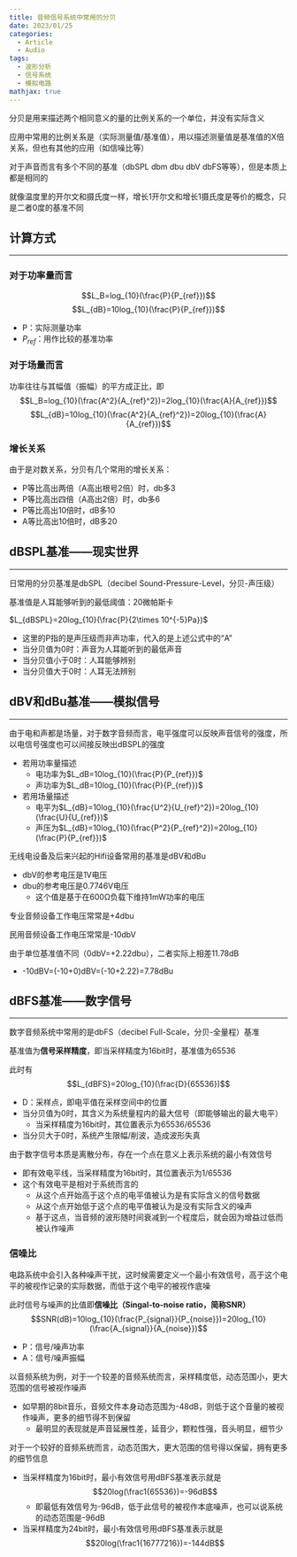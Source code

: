 ```yaml
---
title: 音频信号系统中常用的分贝
date: 2023/01/25
categories:
  - Article
  - Audio
tags: 
  - 波形分析
  - 信号系统
  - 模拟电路
mathjax: true
---
```

分贝是用来描述两个相同意义的量的比例关系的一个单位，并没有实际含义

应用中常用的比例关系是（实际测量值/基准值），用以描述测量值是基准值的X倍关系，但也有其他的应用（如信噪比等）

对于声音而言有多个不同的基准（dbSPL dbm dbu dbV dbFS等等），但是本质上都是相同的

就像温度里的开尔文和摄氏度一样，增长1开尔文和增长1摄氏度是等价的概念，只是二者0度的基准不同

## 计算方式
---
### 对于功率量而言
$$L_B=log_{10}(\frac{P}{P_{ref}})$$
$$L_{dB}=10log_{10}(\frac{P}{P_{ref}})$$
- P：实际测量功率
- $P_{ref}$：用作比较的基准功率

### 对于场量而言

功率往往与其幅值（振幅）的平方成正比，即
$$L_B=log_{10}(\frac{A^2}{A_{ref}^2})=2log_{10}(\frac{A}{A_{ref}})$$
$$L_{dB}=10log_{10}(\frac{A^2}{A_{ref}^2})=20log_{10}(\frac{A}{A_{ref}})$$

### 增长关系
由于是对数关系，分贝有几个常用的增长关系：
- P等比高出两倍（A高出根号2倍）时，db多3
- P等比高出四倍（A高出2倍）时，db多6
- P等比高出10倍时，dB多10
- A等比高出10倍时，dB多20

## dBSPL基准——现实世界
---
日常用的分贝基准是dbSPL（decibel Sound-Pressure-Level，分贝-声压级）

基准值是人耳能够听到的最低阈值：20微帕斯卡

$L_{dBSPL}=20log_{10}(\frac{P}{2\times 10^{-5}Pa})$
- 这里的P指的是声压级而非声功率，代入的是上述公式中的“A”
- 当分贝值为0时：声音为人耳能听到的最低声音
- 当分贝值小于0时：人耳能够辨别
- 当分贝值大于0时：人耳无法辨别


## dBV和dBu基准——模拟信号
---
由于电和声都是场量，对于数字音频而言，电平强度可以反映声音信号的强度，所以电信号强度也可以间接反映出dBSPL的强度
- 若用功率量描述
  - 电功率为$L_dB=10log_{10}(\frac{P}{P_{ref}})$
  - 声功率为$L_dB=10log_{10}(\frac{P}{P_{ref}})$
- 若用场量描述
  - 电平为$L_{dB}=10log_{10}(\frac{U^2}{U_{ref}^2})=20log_{10}(\frac{U}{U_{ref}})$
  - 声压为$L_{dB}=10log_{10}(\frac{P^2}{P_{ref}^2})=20log_{10}(\frac{P}{P_{ref}})$



无线电设备及后来兴起的Hifi设备常用的基准是dBV和dBu
- dbV的参考电压是1V电压
- dbu的参考电压是0.7746V电压
  - 这个值是基于在600Ω负载下维持1mW功率的电压

专业音频设备工作电压常常是+4dbu

民用音频设备工作电压常常是-10dbV

由于单位基准值不同（0dbV=+2.22dbu），二者实际上相差11.78dB
- -10dBV=(-10+0)dBV=(-10+2.22)=7.78dBu

## dBFS基准——数字信号
---
数字音频系统中常用的是dbFS（decibel Full-Scale，分贝-全量程）基准

基准值为**信号采样精度**，即当采样精度为16bit时，基准值为65536

此时有
$$L_{dBFS}=20log_{10}(\frac{D}{65536})$$
- D：采样点，即电平值在采样空间中的位置
- 当分贝值为0时，其含义为系统量程内的最大信号（即能够输出的最大电平）
  - 当采样精度为16bit时，其位置表示为65536/65536
- 当分贝大于0时，系统产生限幅/削波，造成波形失真

由于数字信号本质是离散分布，存在一个点在意义上表示系统的最小有效信号
- 即有效电平线，当采样精度为16bit时，其位置表示为1/65536
- 这个有效电平是相对于系统而言的
  - 从这个点开始高于这个点的电平值被认为是有实际含义的信号数据
  - 从这个点开始低于这个点的电平值被认为是没有实际含义的噪声
  - 基于这点，当音频的波形随时间衰减到一个程度后，就会因为增益过低而被认作噪声

### 信噪比
电路系统中会引入各种噪声干扰，这时候需要定义一个最小有效信号，高于这个电平的被视作记录的实际数据，而低于这个电平的被视作底噪

此时信号与噪声的比值即**信噪比（Singal-to-noise ratio，简称SNR）**
$$SNR(dB)=10log_{10}(\frac{P_{signal}}{P_{noise}})=20log_{10}(\frac{A_{signal}}{A_{noise}})$$
- P：信号/噪声功率
- A：信号/噪声振幅

以音频系统为例，对于一个较差的音频系统而言，采样精度低，动态范围小，更大范围的信号被视作噪声
- 如早期的8bit音乐，音频文件本身动态范围为-48dB，则低于这个音量的被视作噪声，更多的细节得不到保留
  - 最明显的表现就是声音延展性差，延音少，颗粒性强，音头明显，细节少

对于一个较好的音频系统而言，动态范围大，更大范围的信号得以保留，拥有更多的细节信息

- 当采样精度为16bit时，最小有效信号用dBFS基准表示就是
$$20log(\frac1{65536})=-96dB$$
  - 即最低有效信号为-96dB，低于此信号的被视作本底噪声，也可以说系统的动态范围是-96dB
- 当采样精度为24bit时，最小有效信号用dBFS基准表示就是
$$20log(\frac1{16777216})=-144dB$$
